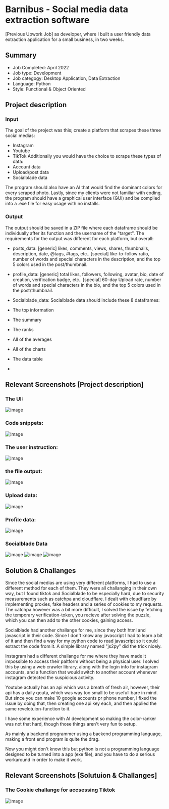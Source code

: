 # Barnibus - Social media data extraction software
[Previous Upwork Job] as developer, where I built a user friendly data extraction application for a small business, in two weeks.


## Summary
- Job Completed:  April 2022
- Job type:				Development 
- Job categogy:		Desktop Application, Data Extraction
- Language:				Python
- Style:          Functional & Object Oriented


## Project description
### Input 
The goal of the project was this; create a platform that scrapes these three social medias:
- Instagram
- Youtube
- TikTok
Additionally you would have the choice to scrape these types of data:
- Account data
- Upload/post data
- Socialblade data

The program should also have an AI that would find the dominant colors for every scraped photo.
Lastly, since my clients were not familiar with coding, the program should have a graphical user interface (GUI) and be compiled into a .exe file for easy usage with no installs.

### Output
The output should be saved in a ZIP file where each dataframe should be individually after its function and the username of the "target".
The requirements for the output was different for each platform, but overall:

- posts_data:
[generic] likes, comments, views, shares, thumbnails, description, date, @tags, #tags, etc..
[special] like-to-follow ratio, number of words and special characters in the description, and the
top 5 colors used in the post/thumbnail.

- profile_data:
[generic] total likes, followers, following, avatar, bio, date of creation, verification badge, etc..
[special] 60-day Upload rate, number of words and special characters in the bio, and the
top 5 colors used in the post/thumbnail.

- Socialblade_data:
Socialblade data should include these 8 dataframes:
- The top information
- The summary
- The ranks
- All of the averages
- All of the charts
- The data table
- 
## Relevant Screenshots [Project description]
### The UI: 
![image](https://user-images.githubusercontent.com/97392841/174436519-6a77c87c-8145-4edd-87fe-a718b844d64e.png)

### Code snippets:
![image](https://user-images.githubusercontent.com/97392841/174436539-8ac0697f-1cad-4d0f-8390-11645e389c90.png)

### The user instruction:
![image](https://user-images.githubusercontent.com/97392841/174436556-30faefb4-ced6-497a-b246-7f636dcc90c7.png)

### the file output:
![image](https://user-images.githubusercontent.com/97392841/174436573-4b26a31b-b8cd-442e-88b9-52be7b6194b3.png)

### Upload data:
![image](https://user-images.githubusercontent.com/97392841/174436652-06265317-4b94-4364-9d41-c40ee0711165.png)
### Profile data:
![image](https://user-images.githubusercontent.com/97392841/174436653-38189e84-5607-41da-b2db-5115ab21c1be.png)
### Socialblade Data
![image](https://user-images.githubusercontent.com/97392841/174436662-f7d363cf-800f-4c7f-85d2-ef9b984595f7.png)
![image](https://user-images.githubusercontent.com/97392841/174436664-c5a0d42f-dba2-4743-bc81-49e7cb3fbfc2.png)
![image](https://user-images.githubusercontent.com/97392841/174436682-b24a9ed8-2495-4d9c-b220-fd846da80d11.png)



## Solution & Challanges
Since the social medias are using very different platforms, I had to use a different method for each of them. They were all challanging in their own way, but I found tiktok and Socialblade to be especially hard, due to security measurements such as catchpa and cloudflare.
I dealt with cloudflare by implementing proxies, fake headers and a series of cookies to my requests. The catchpa however was a bit more difficult, I solved the issue by fetching the temporary verification-token, you recieve after solving the puzzle, which you can then add to the other cookies, gaining access.

Socialblade had another challange for me, since they both html and javascript in their code. Since I don't know any javascript I had to learn a bit of it and then find a way for my python code to read javascript so it could extract the code from it. A simple library named "js2py" did the trick nicely.

Instagram had a different challange for me where they have made it impossible to access their paltform without being a physical user. I solved this by using a web crawler library, along with the login info for instagram accounts, and a function that would switch to another account whenever instagram detected the suspicious activity.

Youtube actually has an api which was a breath of fresh air, however, their api has a daily qouta, which was way too small to be usefull bare in mind. But since you can make 10 google accounts pr phone number, I fixed the issue by doing that, then creating one api key each, and then applied the same revelotuion-function to it.

I have some experience with AI development so making the color-ranker was not that hard, though those things aren't very fun to setup.

As mainly a backend programmer using a backend programming language, making a front end program is quite the drag.

Now you might don't know this but python is not a programming language designed to be turned into a app (exe file), and you have to do a serious workaround in order to make it work.

## Relevant Screenshots [Solutuion & Challanges]
### The Cookie challange for accsessing Tiktok
![image](https://user-images.githubusercontent.com/97392841/174436778-1a332e7d-446e-433c-affe-c78ecbdf3a9c.png)


